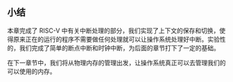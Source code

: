 ## 小结

本章完成了 RISC-V 中有关中断处理的部分，我们实现了上下文的保存和切换，使得原来正在的运行的程序不需要做任何处理就可以让操作系统处理好中断。实验性的，我们完成了简单的断点中断和时钟中断，为后面的章节打下了一定的基础。

在下一章节中，我们将从物理内存的管理出发，让操作系统真正可以去管理我们的可以使用的内存。